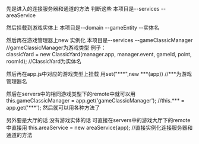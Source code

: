 先是进入的连接服务器和通道的方法 判断这些
    本项目是--services
                --areaService

然后挂载到游戏实体上
    本项目是--domain
                --gameEntity
                    --实体名

然后再在游戏管理器上new 实例化
        本项目是--services
                --gameClassicManager
                    //gameClassicManager为游戏类型
        例子：                  
            classicYard = new ClassicYard(manager.app, manager.event, gameId, point, roomId);
                            //ClassicYard为实体名

然后再在app.js中对应的游戏类型上挂载 用set("***",new ***(app)) 
                                    //***为游戏管理器名

然后在servers中的相同游戏类型下的remote中就可以用this.gameClassicManager = app.get('gameClassicManager');
                                                //this.*** = app.get('***');
然后就可以用各种方法了



另外要是大厅的话 没有游戏实体的话 可直接在servers中的游戏大厅下的remote中直接用
this.areaService = new areaService(app);
                    //直接实例化连接服务器和通道的方法

